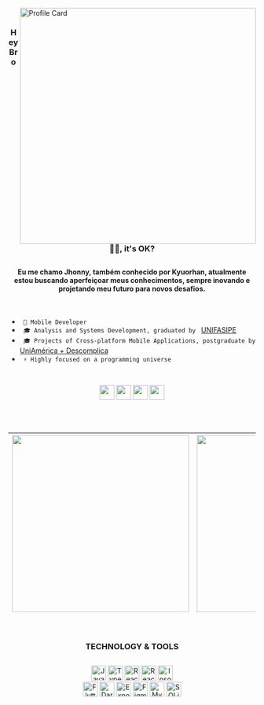 <p><img align="right" alt="Profile Card" height="480em" src="https://raw.githubusercontent.com/gist/Kyuorhan/1445a6c546dd1a7b5e8b2df72039207a/raw/e281a60fb9099b6f925a768e07bce9f76b3dabd0/githubcard.svg"/></p>

<br>

### <h3 align="center">Hey Bro 🐱‍💻, it's OK?</h3>

##

<h4 align="center">Eu me chamo Jhonny, também conhecido por <strong>Kyuorhan</strong>, atualmente estou buscando aperfeiçoar meus conhecimentos, sempre inovando e projetando meu futuro para novos desafios.</h4> 

<br>

<p align="left">
        
  - ```  📱 Mobile Developer  ``` <br>
  - ```  🎓 Analysis and Systems Development, graduated by  ``` [UNIFASIPE](https://www.fasipe.com.br/) <br>
  - ```  🎓 Projects of Cross-platform Mobile Applications, postgraduate by  ``` [UniAmérica + Descomplica](https://descomplica.com.br/)  <br>
  - ```  ⚡️ Highly focused on a programming universe  ```  <br>
 <!-- 🏢 I'm currently working at  [TopSapp - Gestão de provedores](https://www.topsapp.com.br/) -->
</p>

<br>

  <p align="center" > 
    <a href="https://www.linkedin.com/in/jhonny-kyuorhan/" target="_blank"> <img height="30em" src="https://img.shields.io/badge/-LinkedIn-%230077B5?style=for-the-badge&logo=linkedin&logoColor=white" target="_blank"></a> 
    <a href = "mailto:jkdevprogrammer@gmail.com"><img height="30em" src="https://img.shields.io/badge/-Gmail-%23333?style=for-the-badge&logo=gmail&logoColor=white" target="_blank"></a>
    <a href="https://www.twitch.tv/kyuorhan" target="_blank"> <img height="30em" src="https://img.shields.io/badge/Twitch-A970FF?style=for-the-badge&logo=twitch&logoColor=white" target="_blank"></a> 
    <a href="https://www.instagram.com/kyuorhan" target="_blank"> <img height="30em" src="https://img.shields.io/badge/-Instagram-%23E4405F?style=for-the-badge&logo=instagram&logoColor=white" target="_blank"></a>
    <!-- <a href="https://steamcommunity.com/id/Kyuorhan/" target="_blank"> <img height="30em" src="https://img.shields.io/badge/Steam-465871?style=for-the-badge&logo=steam&logoColor=white" target="_blank"></a> -->  
  </p>   
  
<br> <br>

<div align="center"> 
        
|<a href="https://github.com/Kyuorhan/Kyuorhan"> <img width="360em" src="https://github-readme-stats.vercel.app/api?username=Kyuorhan&show_icons=true&include_all_commits=false&theme=buefy&hide_border=true"/></a> | <a href="https://github.com/Kyuorhan/Kyuorhan"> <img width="360em" src="https://github-readme-stats.vercel.app/api/top-langs/?username=Kyuorhan&layout=compact&theme=buefy&hide_border=true" /></a> |
| -------------------------------------------------------------------------------------------------------------------------------------------------------------------------------------------------------------------------------------- | ---------------------------------------------------------------------------------------------------------------------------------------------------------------------------------------------------- |
</div>

<br>


### <h3 align="center">TECHNOLOGY & TOOLS</h3>

##

<div align="center" > 
  <img alt="JavaScript" height="30em" src="https://img.shields.io/badge/javascript-%23323330.svg?style=for-the-badge&logo=javascript&logoColor=%23F7DF1E"></a> 
  <img alt="TypeScript" height="30em" src="https://img.shields.io/badge/TypeScript-007ACC?style=for-the-badge&logo=typescript&logoColor=white">
  <img alt="React" height="30em" src="https://img.shields.io/badge/React-20232A?style=for-the-badge&logo=react&logoColor=61DAFB">
  <img alt="React-Native" height="30em" src="https://img.shields.io/badge/React_Native-20232A?style=for-the-badge&logo=react&logoColor=61DAFB">
  <img alt="Insomnia" height="30em" src="https://img.shields.io/badge/Insomnia-black?style=for-the-badge&logo=insomnia&logoColor=5849BE">
</div>   

<div align="center" style="display: inline_block"> 
  <img alt="Flutter" height="30em" src="https://img.shields.io/badge/Flutter-02569B?style=for-the-badge&logo=flutter&logoColor=white">
  <img alt="Dart" height="30em" src="https://img.shields.io/badge/dart-%230175C2.svg?style=for-the-badge&logo=dart&logoColor=white">
  <img alt="Expo" height="30em" src="https://img.shields.io/badge/expo-1C1E24?style=for-the-badge&logo=expo&logoColor=white">
  <img alt="Figma" height="30em" src="https://img.shields.io/badge/Figma-F24E1E?style=for-the-badge&logo=figma&logoColor=white">
  <img alt="MySQL" height="30em" src="https://img.shields.io/badge/MySQL-00000F?style=for-the-badge&logo=mysql&logoColor=white">
  <img alt="SQLite" height="30em" src="https://img.shields.io/badge/SQLite-07405E?style=for-the-badge&logo=sqlite&logoColor=white">
</div>   

